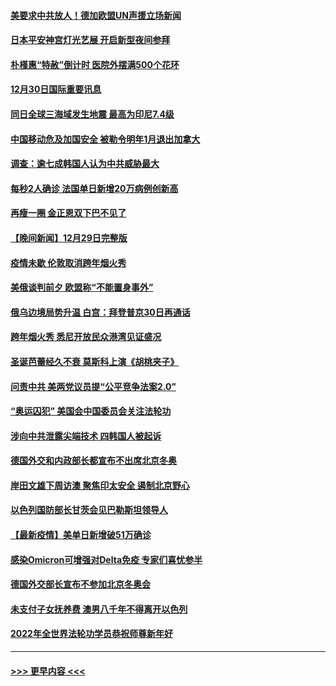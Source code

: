 #### [美要求中共放人！德加欧盟UN声援立场新闻](../pages/prog202/a103306865.md?t=12302000) 
#### [日本平安神宫灯光艺展 开启新型夜间参拜](../pages/prog202/a103306858.md?t=12302000) 
#### [朴槿惠“特赦”倒计时 医院外摆满500个花环](../pages/prog202/a103306880.md?t=12302000) 
#### [12月30日国际重要讯息](../pages/prog202/a103306852.md?t=12302000) 
#### [同日全球三海域发生地震 最高为印尼7.4级](../pages/prog202/a103306790.md?t=12302000) 
#### [中国移动危及加国安全 被勒令明年1月退出加拿大](../pages/prog202/a103306816.md?t=12302000) 
#### [调查：逾七成韩国人认为中共威胁最大](../pages/prog202/a103306785.md?t=12302000) 
#### [每秒2人确诊 法国单日新增20万病例创新高](../pages/prog202/a103306694.md?t=12302000) 
#### [再瘦一圈 金正恩双下巴不见了](../pages/prog202/a103306683.md?t=12302000) 
#### [【晚间新闻】12月29日完整版](../pages/prog202/a103306559.md?t=12302000) 
#### [疫情未歇 伦敦取消跨年烟火秀](../pages/prog202/a103306668.md?t=12302000) 
#### [美俄谈判前夕 欧盟称“不能置身事外”](../pages/prog202/a103306644.md?t=12302000) 
#### [俄乌边境局势升温 白宫：拜登普京30日再通话](../pages/prog202/a103306391.md?t=12302000) 
#### [跨年烟火秀 悉尼开放民众港湾见证盛况](../pages/prog202/a103306534.md?t=12302000) 
#### [圣诞芭蕾经久不衰 莫斯科上演《胡桃夹子》](../pages/prog202/a103306352.md?t=12302000) 
#### [问责中共 美两党议员提“公平竞争法案2.0”](../pages/prog202/a103306376.md?t=12302000) 
#### [“奥运囚犯” 美国会中国委员会关注法轮功](../pages/prog202/a103306335.md?t=12302000) 
#### [涉向中共泄露尖端技术 四韩国人被起诉](../pages/prog202/a103306202.md?t=12302000) 
#### [德国外交和内政部长都宣布不出席北京冬奥](../pages/prog202/a103306250.md?t=12302000) 
#### [岸田文雄下周访澳 聚焦印太安全 遏制北京野心](../pages/prog202/a103306089.md?t=12302000) 
#### [以色列国防部长甘茨会见巴勒斯坦领导人](../pages/prog202/a103306026.md?t=12302000) 
#### [【最新疫情】美单日新增破51万确诊](../pages/prog202/a103306084.md?t=12302000) 
#### [感染Omicron可增强对Delta免疫 专家们喜忧参半](../pages/prog202/a103305991.md?t=12302000) 
#### [德国外交部长宣布不参加北京冬奥会](../pages/prog202/a103305835.md?t=12302000) 
#### [未支付子女抚养费 澳男八千年不得离开以色列](../pages/prog202/a103305842.md?t=12302000) 
#### [2022年全世界法轮功学员恭祝师尊新年好](../pages/prog202/a103305495.md?t=12302000) 

----
#### [ >>> 更早内容 <<< ](../indexes/prog202-earlier.md)
